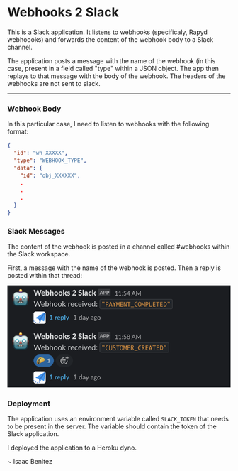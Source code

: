 # Webhooks 2 Slack

This is a Slack application. It listens to webhooks (specificaly, Rapyd webhoooks) and forwards the content of the webhook body to a Slack channel.

The application posts a message with the name of the webhook (in this case, present in a field called "type" within a JSON object. The app then replays to that message with the body of the webhook. The headers of the webhooks are not sent to slack.

---

### Webhook Body

In this particular case, I need to listen to webhooks with the following format:

```JSON
{
  "id": "wh_XXXXX",
  "type": "WEBHOOK_TYPE",
  "data": {
    "id": "obj_XXXXXX",
    .
    .
    .
  }
}
```

### Slack Messages

The content of the webhook is posted in a channel called #webhooks within the Slack workspace.

First, a message with the name of the webhook is posted. Then a reply is posted within that thread:

![Screenshot](screenshot.png)

### Deployment

The application uses an environment variable called `SLACK_TOKEN` that needs to be present in the server. The variable should contain the token of the Slack application.

I deployed the application to a Heroku dyno.

~ Isaac Benitez
